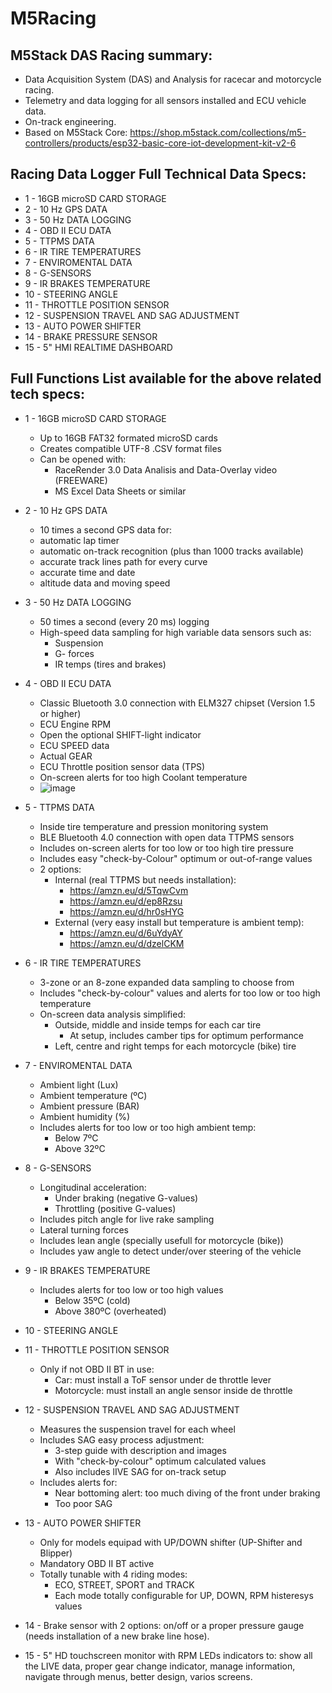 # M5Racing
## M5Stack DAS Racing summary:

 - Data Acquisition System (DAS) and Analysis
 for racecar and motorcycle racing.
 - Telemetry and data logging for all sensors installed and ECU vehicle data.
 - On-track engineering.
 - Based on M5Stack Core: https://shop.m5stack.com/collections/m5-controllers/products/esp32-basic-core-iot-development-kit-v2-6


## Racing Data Logger Full Technical Data Specs: 

 - 1 - 16GB microSD CARD STORAGE 
 - 2 - 10 Hz GPS DATA
 - 3 - 50 Hz DATA LOGGING 
 - 4 - OBD II ECU DATA 
 - 5 - TTPMS DATA
 - 6 - IR TIRE TEMPERATURES
 - 7 - ENVIROMENTAL DATA
 - 8 - G-SENSORS 
 - 9 - IR BRAKES TEMPERATURE
 - 10 - STEERING ANGLE 
 - 11 - THROTTLE POSITION SENSOR 
 - 12 - SUSPENSION TRAVEL AND SAG ADJUSTMENT
 - 13 - AUTO POWER SHIFTER
 - 14 - BRAKE PRESSURE SENSOR 
 - 15 - 5" HMI REALTIME DASHBOARD 


## Full Functions List available for the above related tech specs:

 - 1 - 16GB microSD CARD STORAGE
 
   - Up to 16GB FAT32 formated microSD cards
   - Creates compatible UTF-8 .CSV format files
   - Can be opened with:
     - RaceRender 3.0 Data Analisis and Data-Overlay video (FREEWARE)
     - MS Excel Data Sheets or similar
       
 - 2 - 10 Hz GPS DATA
 
   - 10 times a second GPS data for:
   - automatic lap timer
   - automatic on-track recognition (plus than 1000 tracks available)
   - accurate track lines path for every curve
   - accurate time and date
   - altitude data and moving speed
         
 - 3 - 50 Hz DATA LOGGING
 
   - 50 times a second (every 20 ms) logging
   - High-speed data sampling for high variable data sensors such as:
     - Suspension
     - G- forces
     - IR temps (tires and brakes) 
 
 - 4 - OBD II ECU DATA
 
   - Classic Bluetooth 3.0 connection with ELM327 chipset (Version 1.5 or higher)
   - ECU Engine RPM
   - Open the optional SHIFT-light indicator
   - ECU SPEED data
   - Actual GEAR
   - ECU Throttle position sensor data (TPS)
   - On-screen alerts for too high Coolant temperature
   - ![image](https://user-images.githubusercontent.com/98120840/198111821-97493ca6-77e3-417d-9a2e-59bde9fc8136.png)

 
 - 5 - TTPMS DATA
 
   - Inside tire temperature and pression monitoring system
   - BLE Bluetooth 4.0 connection with open data TTPMS sensors
   - Includes on-screen alerts for too low or too high tire pressure
   - Includes easy "check-by-Colour" optimum or out-of-range values
   - 2 options:
     - Internal (real TTPMS but needs installation):
       - https://amzn.eu/d/5TqwCvm
       - https://amzn.eu/d/ep8Rzsu
       - https://amzn.eu/d/hr0sHYG
     - External (very easy install but temperature is ambient temp):
       - https://amzn.eu/d/6uYdyAY
       - https://amzn.eu/d/dzelCKM

 
 - 6 - IR TIRE TEMPERATURES
 
   - 3-zone or an 8-zone expanded data sampling to choose from
   - Includes "check-by-colour" values and alerts for too low or too high temperature
   - On-screen data analysis simplified:
     - Outside, middle and inside temps for each car tire
       - At setup, includes camber tips for optimum performance
     - Left, centre and right temps for each motorcycle (bike) tire
 
 - 7 - ENVIROMENTAL DATA
 
   - Ambient light (Lux)
   - Ambient temperature (ºC)
   - Ambient pressure (BAR)
   - Ambient humidity (%)
   - Includes alerts for too low or too high ambient temp:
     - Below 7ºC
     - Above 32ºC
 
 - 8 - G-SENSORS
 
   - Longitudinal acceleration:
     - Under braking (negative G-values)
     - Throttling (positive G-values)
   - Includes pitch angle for live rake sampling 
   - Lateral turning forces
   - Includes lean angle (specially usefull for motorcycle (bike))
   - Includes yaw angle to detect under/over steering of the vehicle
 
 - 9 - IR BRAKES TEMPERATURE
 
   - Includes alerts for too low or too high values
     - Below 35ºC (cold)
     - Above 380ºC (overheated)
 
 - 10 - STEERING ANGLE
 
 - 11 - THROTTLE POSITION SENSOR
 
   - Only if not OBD II BT in use:
     - Car: must install a ToF sensor under de throttle lever
     - Motorcycle: must install an angle sensor inside de throttle
 
 - 12 - SUSPENSION TRAVEL AND SAG ADJUSTMENT
 
   - Measures the suspension travel for each wheel
   - Includes SAG easy process adjustment:
     - 3-step guide with description and images
     - With "check-by-colour" optimum calculated values 
     - Also includes lIVE SAG for on-track setup 
   - Includes alerts for:
     - Near bottoming alert: too much diving of the front under braking
     - Too poor SAG
 
 - 13 - AUTO POWER SHIFTER
 
   - Only for models equipad with UP/DOWN shifter (UP-Shifter and Blipper)
   - Mandatory OBD II BT active
   - Totally tunable with 4 riding modes:
     - ECO, STREET, SPORT and TRACK
     - Each mode totally configurable for UP, DOWN, RPM histeresys values
 
 - 14 - Brake sensor with 2 options: on/off or a proper pressure gauge (needs installation of a new brake line hose). 
 
 - 15 - 5" HD touchscreen monitor with RPM LEDs indicators to: show all the LIVE data, proper gear change indicator, manage information, navigate through menus, better design, varios screens.


